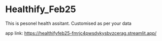 # Healthify_Feb25
This is pesonel health assitant. Customised as per your data

app link: https://healthifyfeb25-fmrjc4pwsdykysbvzcerag.streamlit.app/
